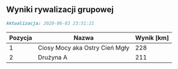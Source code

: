 ## Wyniki rywalizacji grupowej

```markdown
Aktualizacja: 2020-06-03 23:51:21
```

Pozycja | Nazwa | Wynik [km] |
------------ | -------------  | -------------
 1 |Ciosy Mocy aka Ostry Cień Mgły | 228 
 2 |Drużyna A | 211